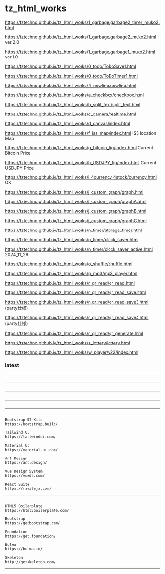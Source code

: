 
# tz_html_works

https://tztechno.github.io/tz_html_works/1_garbage/garbage2_timer_muko2.html  

https://tztechno.github.io/tz_html_works/1_garbage/garbage2_muko2.html    ver.2.0

https://tztechno.github.io/tz_html_works/1_garbage/garbage1_muko2.html    ver.1.0

https://tztechno.github.io/tz_html_works/0_todo/ToDoSave1.html

https://tztechno.github.io/tz_html_works/0_todo/ToDoTimer1.html

https://tztechno.github.io/tz_html_works/4_newline/newline.html

https://tztechno.github.io/tz_html_works/a_checkbox/checkbox.html

https://tztechno.github.io/tz_html_works/b_split_text/split_text.html

https://tztechno.github.io/tz_html_works/c_camera/realtime.html

https://tztechno.github.io/tz_html_works/d_canvas/index.html

https://tztechno.github.io/tz_html_works/f_iss_map/index.html     ISS location Map

https://tztechno.github.io/tz_html_works/g_bitcoin_fig/index.html    Current Bitcoin Price

https://tztechno.github.io/tz_html_works/h_USDJPY_fig/index.html    Current USDJPY Price

https://tztechno.github.io/tz_html_works/i_4currency_4stock/currency.html    OK

https://tztechno.github.io/tz_html_works/j_custom_graph/graph.html

https://tztechno.github.io/tz_html_works/j_custom_graph/graphA.html

https://tztechno.github.io/tz_html_works/j_custom_graph/graphB.html

https://tztechno.github.io/tz_html_works/j_custom_graph/graphC.html

https://tztechno.github.io/tz_html_works/n_timer/storage_timer.html

https://tztechno.github.io/tz_html_works/n_timer/clock_saver.html

https://tztechno.github.io/tz_html_works/n_timer/clock_saver_active.html    2024_11_29

https://tztechno.github.io/tz_html_works/o_shuffle/shuffle.html

https://tztechno.github.io/tz_html_works/p_mp3/mp3_player.html

https://tztechno.github.io/tz_html_works/r_qr_read/qr_read.html

https://tztechno.github.io/tz_html_works/r_qr_read/qr_read_save.html

https://tztechno.github.io/tz_html_works/r_qr_read/qr_read_save3.html (party仕様)

https://tztechno.github.io/tz_html_works/r_qr_read/qr_read_save4.html (party仕様)

https://tztechno.github.io/tz_html_works/r_qr_read/qr_generate.html 

https://tztechno.github.io/tz_html_works/s_lottery/lottery.html

https://tztechno.github.io/tz_html_works/w_player/v22/index.html



### latest
---
```

```
---
```

```
---
```

```
---
```

```
---
```

Bootstrap UI Kits
https://bootstrap.build/

Tailwind UI
https://tailwindui.com/

Material UI
https://material-ui.com/

Ant Design
https://ant.design/

Vue Design System
https://vueds.com/

React Suite
https://rsuitejs.com/

```
---
```

HTML5 Boilerplate
https://html5boilerplate.com/

Bootstrap
https://getbootstrap.com/

Foundation
https://get.foundation/

Bulma
https://bulma.io/

Skeleton
http://getskeleton.com/

```
---

